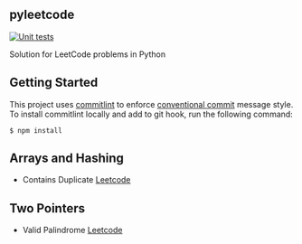 pyleetcode
-----------------
[![Unit tests](https://github.com/khoi-truong/pyleetcode/actions/workflows/unit-test.yml/badge.svg?branch=main)](https://github.com/khoi-truong/pyleetcode/actions/workflows/unit-test.yml)

Solution for LeetCode problems in Python

## Getting Started

This project uses [commitlint](http://marionebl.github.io/commitlint/#/) to enforce [conventional commit](https://www.conventionalcommits.org/en/v1.0.0/#summary) message style. To install commitlint locally and add to git hook, run the following command:

```shell
$ npm install
```


## Arrays and Hashing

- Contains Duplicate [Leetcode](https://leetcode.com/problems/contains-duplicate/)

## Two Pointers

- Valid Palindrome [Leetcode](https://leetcode.com/problems/valid-palindrome/)
